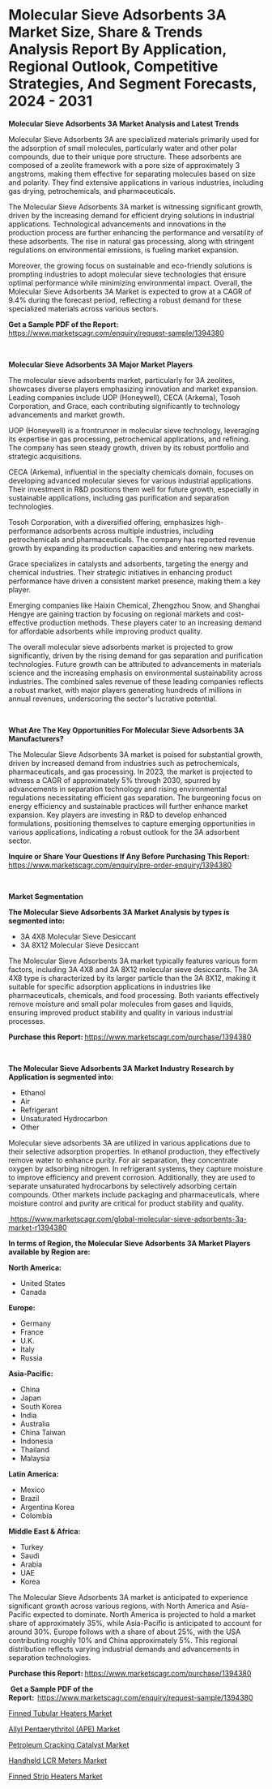 <p><h1>Molecular Sieve Adsorbents 3A Market Size, Share & Trends Analysis Report By Application, Regional Outlook, Competitive Strategies, And Segment Forecasts, 2024 - 2031</h1></p><p><strong>Molecular Sieve Adsorbents 3A Market Analysis and Latest Trends</strong></p>
<p><p>Molecular Sieve Adsorbents 3A are specialized materials primarily used for the adsorption of small molecules, particularly water and other polar compounds, due to their unique pore structure. These adsorbents are composed of a zeolite framework with a pore size of approximately 3 angstroms, making them effective for separating molecules based on size and polarity. They find extensive applications in various industries, including gas drying, petrochemicals, and pharmaceuticals.</p><p>The Molecular Sieve Adsorbents 3A market is witnessing significant growth, driven by the increasing demand for efficient drying solutions in industrial applications. Technological advancements and innovations in the production process are further enhancing the performance and versatility of these adsorbents. The rise in natural gas processing, along with stringent regulations on environmental emissions, is fueling market expansion. </p><p>Moreover, the growing focus on sustainable and eco-friendly solutions is prompting industries to adopt molecular sieve technologies that ensure optimal performance while minimizing environmental impact. Overall, the Molecular Sieve Adsorbents 3A Market is expected to grow at a CAGR of 9.4% during the forecast period, reflecting a robust demand for these specialized materials across various sectors.</p></p>
<p><strong>Get a Sample PDF of the Report:&nbsp;</strong> <a href="https://www.marketscagr.com/enquiry/request-sample/1394380">https://www.marketscagr.com/enquiry/request-sample/1394380</a></p>
<p>&nbsp;</p>
<p><strong>Molecular Sieve Adsorbents 3A Major Market Players</strong></p>
<p><p>The molecular sieve adsorbents market, particularly for 3A zeolites, showcases diverse players emphasizing innovation and market expansion. Leading companies include UOP (Honeywell), CECA (Arkema), Tosoh Corporation, and Grace, each contributing significantly to technology advancements and market growth.</p><p>UOP (Honeywell) is a frontrunner in molecular sieve technology, leveraging its expertise in gas processing, petrochemical applications, and refining. The company has seen steady growth, driven by its robust portfolio and strategic acquisitions. </p><p>CECA (Arkema), influential in the specialty chemicals domain, focuses on developing advanced molecular sieves for various industrial applications. Their investment in R&D positions them well for future growth, especially in sustainable applications, including gas purification and separation technologies.</p><p>Tosoh Corporation, with a diversified offering, emphasizes high-performance adsorbents across multiple industries, including petrochemicals and pharmaceuticals. The company has reported revenue growth by expanding its production capacities and entering new markets.</p><p>Grace specializes in catalysts and adsorbents, targeting the energy and chemical industries. Their strategic initiatives in enhancing product performance have driven a consistent market presence, making them a key player.</p><p>Emerging companies like Haixin Chemical, Zhengzhou Snow, and Shanghai Hengye are gaining traction by focusing on regional markets and cost-effective production methods. These players cater to an increasing demand for affordable adsorbents while improving product quality.</p><p>The overall molecular sieve adsorbents market is projected to grow significantly, driven by the rising demand for gas separation and purification technologies. Future growth can be attributed to advancements in materials science and the increasing emphasis on environmental sustainability across industries. The combined sales revenue of these leading companies reflects a robust market, with major players generating hundreds of millions in annual revenues, underscoring the sector's lucrative potential.</p></p>
<p>&nbsp;</p>
<p><strong>What Are The Key Opportunities For Molecular Sieve Adsorbents 3A Manufacturers?</strong></p>
<p><p>The Molecular Sieve Adsorbents 3A market is poised for substantial growth, driven by increased demand from industries such as petrochemicals, pharmaceuticals, and gas processing. In 2023, the market is projected to witness a CAGR of approximately 5% through 2030, spurred by advancements in separation technology and rising environmental regulations necessitating efficient gas separation. The burgeoning focus on energy efficiency and sustainable practices will further enhance market expansion. Key players are investing in R&D to develop enhanced formulations, positioning themselves to capture emerging opportunities in various applications, indicating a robust outlook for the 3A adsorbent sector.</p></p>
<p><strong>Inquire or Share Your Questions If Any Before Purchasing This Report:</strong> <a href="https://www.marketscagr.com/enquiry/pre-order-enquiry/1394380">https://www.marketscagr.com/enquiry/pre-order-enquiry/1394380</a></p>
<p>&nbsp;</p>
<p><strong>Market Segmentation</strong></p>
<p><strong>The Molecular Sieve Adsorbents 3A Market Analysis by types is segmented into:</strong></p>
<p><ul><li>3A 4X8 Molecular Sieve Desiccant</li><li>3A 8X12 Molecular Sieve Desiccant</li></ul></p>
<p><p>The Molecular Sieve Adsorbents 3A market typically features various form factors, including 3A 4X8 and 3A 8X12 molecular sieve desiccants. The 3A 4X8 type is characterized by its larger particle than the 3A 8X12, making it suitable for specific adsorption applications in industries like pharmaceuticals, chemicals, and food processing. Both variants effectively remove moisture and small polar molecules from gases and liquids, ensuring improved product stability and quality in various industrial processes.</p></p>
<p><strong>Purchase this Report:&nbsp;</strong><a href="https://www.marketscagr.com/purchase/1394380">https://www.marketscagr.com/purchase/1394380</a></p>
<p>&nbsp;</p>
<p><strong>The Molecular Sieve Adsorbents 3A Market Industry Research by Application is segmented into:</strong></p>
<p><ul><li>Ethanol</li><li>Air</li><li>Refrigerant</li><li>Unsaturated Hydrocarbon</li><li>Other</li></ul></p>
<p><p>Molecular sieve adsorbents 3A are utilized in various applications due to their selective adsorption properties. In ethanol production, they effectively remove water to enhance purity. For air separation, they concentrate oxygen by adsorbing nitrogen. In refrigerant systems, they capture moisture to improve efficiency and prevent corrosion. Additionally, they are used to separate unsaturated hydrocarbons by selectively adsorbing certain compounds. Other markets include packaging and pharmaceuticals, where moisture control and purity are critical for product stability and quality.</p></p>
<p><a href="https://www.marketscagr.com/global-molecular-sieve-adsorbents-3a-market-r1394380">&nbsp;https://www.marketscagr.com/global-molecular-sieve-adsorbents-3a-market-r1394380</a></p>
<p><strong>In terms of Region, the Molecular Sieve Adsorbents 3A Market Players available by Region are:</strong></p>
<p>
    <p> <strong> North America: </strong>
        <ul>
            <li>United States</li>
            <li>Canada</li>
        </ul>
        </p> 
    <p> <strong> Europe: </strong>
        <ul>
            <li>Germany</li>
            <li>France</li>
            <li>U.K.</li>
            <li>Italy</li>
            <li>Russia</li>
        </ul>
        </p> 
    <p> <strong> Asia-Pacific: </strong>
        <ul>
            <li>China</li>
            <li>Japan</li>
            <li>South Korea</li>
            <li>India</li>
            <li>Australia</li>
            <li>China Taiwan</li>
            <li>Indonesia</li>
            <li>Thailand</li>
            <li>Malaysia</li>
        </ul>
        </p> 
    <p> <strong> Latin America: </strong>
        <ul>
            <li>Mexico</li>
            <li>Brazil</li>
            <li>Argentina Korea</li>
            <li>Colombia</li>
        </ul>
        </p> 
    <p> <strong> Middle East & Africa: </strong>
        <ul>
            <li>Turkey</li>
            <li>Saudi</li>
            <li>Arabia</li>
            <li>UAE</li>
            <li>Korea</li>
        </ul>
    </p>
    </p>
<p><p>The Molecular Sieve Adsorbents 3A market is anticipated to experience significant growth across various regions, with North America and Asia-Pacific expected to dominate. North America is projected to hold a market share of approximately 35%, while Asia-Pacific is anticipated to account for around 30%. Europe follows with a share of about 25%, with the USA contributing roughly 10% and China approximately 5%. This regional distribution reflects varying industrial demands and advancements in separation technologies.</p></p>
<p><strong>Purchase this Report: </strong><a href="https://www.marketscagr.com/purchase/1394380">https://www.marketscagr.com/purchase/1394380</a></p>
<p>&nbsp;<strong>Get a Sample PDF of the Report:&nbsp;&nbsp;</strong><a href="https://www.marketscagr.com/enquiry/request-sample/1394380">https://www.marketscagr.com/enquiry/request-sample/1394380</a></p>
<p><strong></strong></p>
<p><p><a href="https://www.linkedin.com/pulse/market-trends-global-finned-tubular-heaters-forecast-analysis-25l3f?trackingId=12zJ2UQ6T%2F%2BNMnVJYblkmA%3D%3D">Finned Tubular Heaters Market</a></p><p><a href="https://issuu.com/reportprime-2/docs/allyl-pentaerythritol-ape-market-si_cd832ea438c206">Allyl Pentaerythritol (APE) Market</a></p><p><a href="https://issuu.com/reportprime-2/docs/petroleum-cracking-catalyst-market-_6228508bbcf6ab">Petroleum Cracking Catalyst Market</a></p><p><a href="https://www.linkedin.com/pulse/handheld-lcr-meters-market-trends-strategic-insights-2024-mqjke?trackingId=S%2FKqtHbKT%2B2Aq7N1i0FDeA%3D%3D">Handheld LCR Meters Market</a></p><p><a href="https://www.linkedin.com/pulse/comprehensive-look-product-type-stainless-steel-finned-strip-ptsof?trackingId=H8pVVrvATTKm5aFE9f9QkQ%3D%3D">Finned Strip Heaters Market</a></p></p>